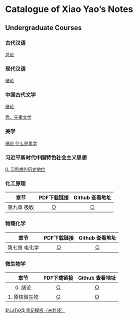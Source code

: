 # Catalogue of Xiao Yao’s Notes 

## Undergraduate Courses

### 古代汉语

[总论](.\UndergraduateCourses\中国古代文学\0.总论.html)



### 现代汉语

[绪论](.\UndergraduateCourses\现代汉语\0.绪论.html)



### 中国古代文学

[绪论](.\UndergraduateCourses\中国古代文学\0.总论.html)

[壹、先秦文学](.\UndergraduateCourses\中国古代文学\壹、先秦文学.html)



### 美学

[绪论  什么是美学](.\UndergraduateCourses\美学\0.什么是美学.html)



### 习近平新时代中国特色社会主义思想

[0. 习思想的历史地位](.\UndergraduateCourses\习近平新时代中国特色社会主义思想概论\0.习近平新时代中国特色社会主义思想及其历史地位.html)



### 化工原理

|     章节     |                   PDF下载链接                   |                       Github 查看地址                        |
| :----------: | :---------------------------------------------: | :----------------------------------------------------------: |
| 第九章  吸收 | [○](.\UndergraduateCourses\化工原理\9.吸收.pdf) | [○](https://github.com/YaoMooni/MyNote/blob/main/UndergraduateCourses/%E5%8C%96%E5%B7%A5%E5%8E%9F%E7%90%86/9.%E5%90%B8%E6%94%B6.pdf) |



### 物理化学

|     章节      |                         PDF下载链接                          |                       Github 查看地址                        |
| :-----------: | :----------------------------------------------------------: | :----------------------------------------------------------: |
| 第七章 电化学 | [○](https://raw.githubusercontent.com/YaoMooni/MyNote/main/UndergraduateCourses/%E7%89%A9%E7%90%86%E5%8C%96%E5%AD%A6/7.%E7%94%B5%E5%8C%96%E5%AD%A6.pdf) | [○](https://github.com/YaoMooni/MyNote/blob/main/UndergraduateCourses/%E7%89%A9%E7%90%86%E5%8C%96%E5%AD%A6/7.%E7%94%B5%E5%8C%96%E5%AD%A6.pdf) |



### 微生物学

|     章节      |                      PDF下载链接                      |                       Github 查看地址                        |
| :-----------: | :---------------------------------------------------: | :----------------------------------------------------------: |
|    0. 绪论    |    [○](.\UndergraduateCourses\微生物学\0.绪论.pdf)    | [○](https://github.com/YaoMooni/MyNote/blob/main/UndergraduateCourses/%E5%BE%AE%E7%94%9F%E7%89%A9%E5%AD%A6/0.%E7%BB%AA%E8%AE%BA.pdf) |
| 1. 原核微生物 | [○](.\UndergraduateCourses\微生物学\1.原核微生物.pdf) | [○](https://github.com/YaoMooni/MyNote/blob/main/UndergraduateCourses/%E5%BE%AE%E7%94%9F%E7%89%A9%E5%AD%A6/1.%E5%8E%9F%E6%A0%B8%E5%BE%AE%E7%94%9F%E7%89%A9.pdf) |





[$\LaTeX$ 笔记模板（未封装）](https://github.com/YaoMooni/MyNote/blob/main/UndergraduateCourses/LaTeX%E7%AC%94%E8%AE%B0%E6%A8%A1%E6%9D%BF%EF%BC%88%E6%9C%AA%E5%B0%81%E8%A3%85%EF%BC%89/xynote.tex)